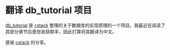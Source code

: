 # 翻译 db_tutorial 项目

[db_tutorial](https://github.com/cstack/db_tutorial) 是 [cstack](https://github.com/cstack) 整理的关于数据库的实现原理的一个项目。我最近在阅读了其部分章节后感觉收获颇丰，因此打算将其翻译为中文。

感谢 [cstack](https://github.com/cstack) 的分享。
